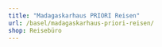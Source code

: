 ```yaml
---
title: "Madagaskarhaus PRIORI Reisen"
url: /basel/madagaskarhaus-priori-reisen/
shop: Reisebüro
---
```

